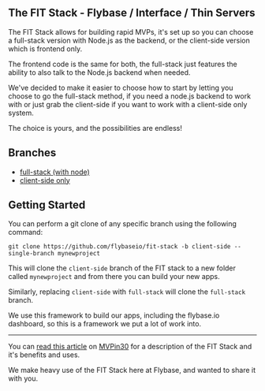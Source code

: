 The FIT Stack - Flybase / Interface / Thin Servers
-----

The FIT Stack allows for building rapid MVPs, it's set up so you can choose a full-stack version with Node.js as the backend, or the client-side version which is frontend only.

The frontend code is the same for both, the full-stack just features the ability to also talk to the Node.js backend when needed.

We've decided to make it easier to choose how to start by letting you choose to go the full-stack method, if you need a node.js backend to work with or just grab the client-side if you want to work with a client-side only system.

The choice is yours, and the possibilities are endless!

## Branches

* [full-stack (with node)](https://github.com/flybaseio/fit-stack/tree/full-stack)
* [client-side only](https://github.com/flybaseio/fit-stack/tree/client-side)

## Getting Started

You can perform a git clone of any specific branch using the following command:

```
git clone https://github.com/flybaseio/fit-stack -b client-side --single-branch mynewproject
```

This will clone the `client-side` branch of the FIT stack to a new folder called `mynewproject` and from there you can build your new apps.

Similarly, replacing `client-side` with `full-stack` will clone the `full-stack` branch.

We use this framework to build our apps, including the flybase.io dashboard, so this is a framework we put a lot of work into.

***

You can [read this article](http://mvpin30.com/2015/06/29/fit-stack/) on [MVPin30](http://mvpin30.com) for a description of the FIT Stack and it's benefits and uses.

We make heavy use of the FIT Stack here at Flybase, and wanted to share it with you.
